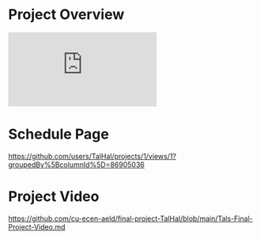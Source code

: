 # Project Overview
 ![final_project](https://github.com/cu-ecen-aeld/final-project-TalHal/blob/main/Project-Overview.md)

# Schedule Page
https://github.com/users/TalHal/projects/1/views/1?groupedBy%5BcolumnId%5D=86905036

# Project Video

https://github.com/cu-ecen-aeld/final-project-TalHal/blob/main/Tals-Final-Project-Video.md



